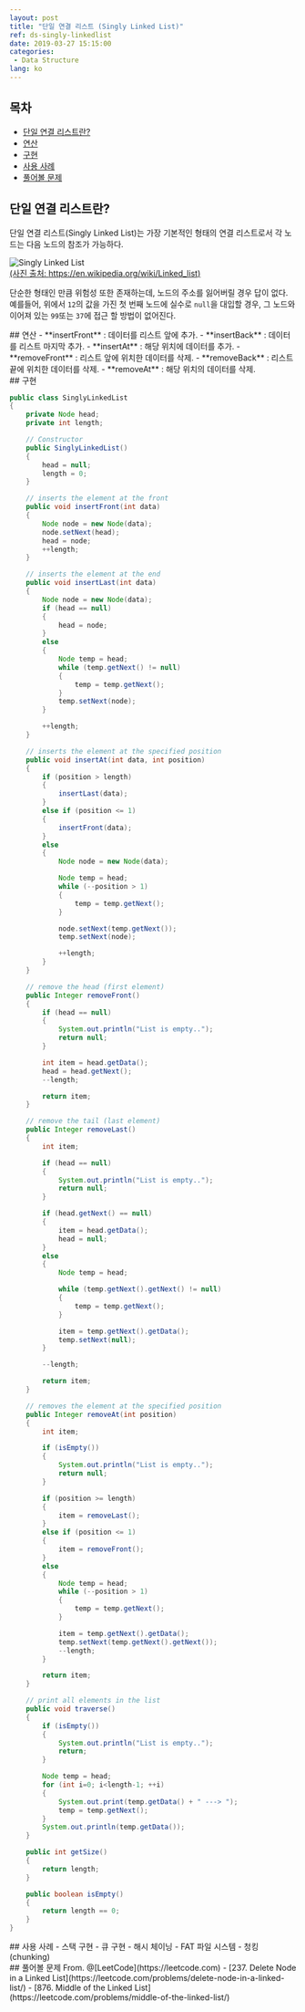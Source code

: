 ```yaml
---
layout: post
title: "단일 연결 리스트 (Singly Linked List)"
ref: ds-singly-linkedlist
date: 2019-03-27 15:15:00
categories: 
 - Data Structure
lang: ko
---
```


## 목차
- [단일 연결 리스트란?](#concept)
- [연산](#op)
- [구현](#implementation)
- [사용 사례](#app)
- [풀어볼 문제](#problem)

<div class="divider"></div>

## 단일 연결 리스트란? <a id="concept"></a>
단일 연결 리스트(Singly Linked List)는 가장 기본적인 형태의 연결 리스트로서 각 노드는 다음 
노드의 참조가 가능하다.

![Singly Linked List](/assets/images/data-structure/linked-list/sll.png)
<br>
<span class="image-source">
[(사진 출처: https://en.wikipedia.org/wiki/Linked_list)](https://en.wikipedia.org/wiki/Linked_list)
</span>

단순한 형태인 만큼 위험성 또한 존재하는데, 노드의 주소를 잃어버릴 경우 답이 없다.
예를들어, 위에서 `12`의 값을 가진 첫 번째 노드에 실수로 `null`을 대입할 경우, 그 노드와 이어져 있는 `99`또는 `37`에 접근 할 방법이 없어진다.

<div class="divider"></div>
## 연산 <a id="op"></a>
- **insertFront** : 데이터를 리스트 앞에 추가.
- **insertBack** : 데이터를 리스트 마지막 추가.
- **insertAt** : 해당 위치에 데이터를 추가.
- **removeFront** : 리스트 앞에 위치한 데이터를 삭제.
- **removeBack** : 리스트 끝에 위치한 데이터를 삭제.
- **removeAt** : 해당 위치의 데이터를 삭제.

<div class="divider"></div>
## 구현 <a id="implementation"></a>

```java
public class SinglyLinkedList
{
    private Node head;
    private int length;

    // Constructor
    public SinglyLinkedList()
    {
        head = null;
        length = 0;
    }

    // inserts the element at the front
    public void insertFront(int data)
    {
        Node node = new Node(data);
        node.setNext(head);
        head = node;
        ++length;
    }

    // inserts the element at the end
    public void insertLast(int data)
    {
        Node node = new Node(data);
        if (head == null)
        {
            head = node;
        }
        else
        {
            Node temp = head;
            while (temp.getNext() != null)
            {
                temp = temp.getNext();
            }
            temp.setNext(node);
        }

        ++length;
    }

    // inserts the element at the specified position
    public void insertAt(int data, int position)
    {
        if (position > length)
        {
            insertLast(data);
        }
        else if (position <= 1)
        {
            insertFront(data);
        }
        else
        {
            Node node = new Node(data);

            Node temp = head;
            while (--position > 1)
            {
                temp = temp.getNext();
            }

            node.setNext(temp.getNext());
            temp.setNext(node);

            ++length;
        }
    }

    // remove the head (first element)
    public Integer removeFront()
    {
        if (head == null)
        {
            System.out.println("List is empty..");
            return null;
        }

        int item = head.getData();
        head = head.getNext();
        --length;

        return item;
    }

    // remove the tail (last element)
    public Integer removeLast()
    {
        int item;

        if (head == null)
        {
            System.out.println("List is empty..");
            return null;
        }

        if (head.getNext() == null)
        {
            item = head.getData();
            head = null;
        }
        else
        {
            Node temp = head;

            while (temp.getNext().getNext() != null)
            {
                temp = temp.getNext();
            }

            item = temp.getNext().getData();
            temp.setNext(null);
        }

        --length;

        return item;
    }

    // removes the element at the specified position
    public Integer removeAt(int position)
    {
        int item;

        if (isEmpty())
        {
            System.out.println("List is empty..");
            return null;
        }

        if (position >= length)
        {
            item = removeLast();
        }
        else if (position <= 1)
        {
            item = removeFront();
        }
        else
        {
            Node temp = head;
            while (--position > 1)
            {
                temp = temp.getNext();
            }

            item = temp.getNext().getData();
            temp.setNext(temp.getNext().getNext());
            --length;
        }

        return item;
    }

    // print all elements in the list
    public void traverse()
    {
        if (isEmpty())
        {
            System.out.println("List is empty..");
            return;
        }

        Node temp = head;
        for (int i=0; i<length-1; ++i)
        {
            System.out.print(temp.getData() + " ---> ");
            temp = temp.getNext();
        }
        System.out.println(temp.getData());
    }

    public int getSize()
    {
        return length;
    }

    public boolean isEmpty()
    {
        return length == 0;
    }
}
```

<div class="divider"></div>
## 사용 사례 <a id="app"></a>
- 스택 구현
- 큐 구현
- 해시 체이닝
- FAT 파일 시스템 - 청킹(chunking)

<div class="divider"></div>
## 풀어볼 문제 <a id="problem"></a>
From. @[LeetCode](https://leetcode.com)
 - [237. Delete Node in a Linked List](https://leetcode.com/problems/delete-node-in-a-linked-list/)
 - [876. Middle of the Linked List](https://leetcode.com/problems/middle-of-the-linked-list/)
